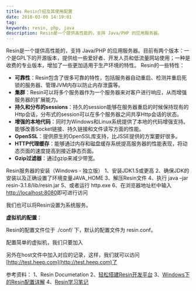 ```yaml
---
title: Resin介绍及其使用配置
date: 2010-03-09 14:19:01
tag: 
keywords: resin, php, java
description: Resin是一个提供高性能的，支持 Java/PHP 的应用服务器。
---
```


Resin是一个提供高性能的，支持 Java/PHP 的应用服务器。目前有两个版本：一个是GPL下的开源版本，提供给一些爱好者、开发人员和低流量网站使用；一种是收费的专业版本，增加了一些更加适用于生产环境的特性。
Resin的一些特性：

* **可靠性**：Resin包含了很多可靠的特性，包括服务器自动重启、检测并重启死锁的服务器、管理JVM内存以防止内存泄露等。
* **集群**：Resin可以将多个服务器作为一个服务器来对客户进行响应，从而增强服务器的扩展能力。
* **持久和分布的sessions**：持久的session能够在服务器重启的时候保持现有的Http会话，分布式的session可以在多个服务器之间共享Http会话的状态。
* **增强的本地代码**：同时为Windows和Linux系统提供了本地的代码增强支持。能够改善Socket链接、持久链接和文件读写方面的性能。
* **OpenSSL**：提供原生的OpenSSL库支持，比JSSE提供的方案要好很多。
* **HTTP代理缓存**：能够通过内存和磁盘缓存系统提高服务器的性能表现，将动态页面的速度提高到接近静态页面。
* **Gzip过滤器**：通过gzip来减少带宽。

Resin服务器的安装（Windows - 独立版）
1、安装JDK1.5或更高
2、确保JDK的安装以及正确设置了环境变量JAVA_HOME
3、解压Resin文件
4、执行 java –jar resin-3.1.8/lib/resin.jar
5、或者运行 http.exe
6、在浏览器地址栏中输入[http://localhost:8080](http://localhost:8080)即可进行访问

我们也可以将Resin设置为系统服务。

**虚拟机的配置**：

Resin的配置文件位于 ./conf/ 下，默认的配置文件为 resin.conf。

配置简单的虚拟机，我们只要加入

> <host host-name="test.heep.com" root-directory="D:\workspaces\java\testsys">
<access-log path="logs/test.access.log"
format='%h %l %u %t "%r" %s %b "%{Referer}i" "%{User-Agent}i"'
rollover-period="1W"/>
<web-app id="/" root-directory="WebRoot/">
</web-app>
</host>
</cluster>

另外在host文件中加入对应的记录，这样，我们就可以访问[http://test.heep.com](http://test.heep.com)了

参考资料：
1、Resin Documetation
2、[轻松搭建Resin开发平台](http://www.blogjava.net/vesung/archive/2008/03/05/184028.html)
3、[Windows下的Resin配置详解](http://www.javaeye.com/topic/347563)
4、[Resin学习笔记](http://www.chedong.com/tech/resin.html)












